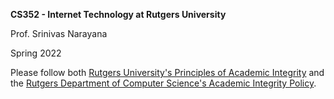 **CS352 - Internet Technology at Rutgers University**

Prof. Srinivas Narayana

Spring 2022

Please follow both [Rutgers University's Principles of Academic Integrity](https://academicintegrity.rutgers.edu/) and the [Rutgers Department of Computer Science's Academic Integrity Policy](https://www.cs.rutgers.edu/academics/undergraduate/academic-integrity-policy).
